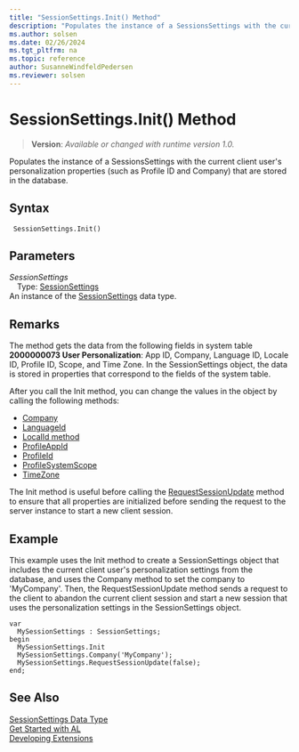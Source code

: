 ```yaml
---
title: "SessionSettings.Init() Method"
description: "Populates the instance of a SessionsSettings with the current client user's personalization properties (such as Profile ID and Company) that are stored in the database."
ms.author: solsen
ms.date: 02/26/2024
ms.tgt_pltfrm: na
ms.topic: reference
author: SusanneWindfeldPedersen
ms.reviewer: solsen
---
```

[//]: # (START>DO_NOT_EDIT)
[//]: # (IMPORTANT:Do not edit any of the content between here and the END>DO_NOT_EDIT.)
[//]: # (Any modifications should be made in the .xml files in the ModernDev repo.)
# SessionSettings.Init() Method
> **Version**: _Available or changed with runtime version 1.0._

Populates the instance of a SessionsSettings with the current client user's personalization properties (such as Profile ID and Company) that are stored in the database.


## Syntax
```AL
 SessionSettings.Init()
```
## Parameters
*SessionSettings*  
&emsp;Type: [SessionSettings](sessionsettings-data-type.md)  
An instance of the [SessionSettings](sessionsettings-data-type.md) data type.  


[//]: # (IMPORTANT: END>DO_NOT_EDIT)

## Remarks  
The method gets the data from the following fields in system table **2000000073 User Personalization**: App ID, Company, Language ID, Locale ID, Profile ID, Scope, and Time Zone. In the SessionSettings object, the data is stored in properties that correspond to the fields of the system table.

After you call the Init method, you can change the values in the object by calling the following methods:

- [Company](sessionsettings-company-method.md)
- [LanguageId](sessionsettings-languageid-method.md)
- [LocalId method](sessionsettings-localeid-method.md)
- [ProfileAppId](sessionsettings-profileappid-method.md)
- [ProfileId](sessionsettings-profileid-method.md)
- [ProfileSystemScope](sessionsettings-profilesystemscope-method.md)
- [TimeZone](sessionsettings-timezone-method.md)

The Init method is useful before calling the [RequestSessionUpdate](sessionsettings-requestsessionupdate-method.md) method to ensure that all properties are initialized before sending the request to the server instance to start a new client session.

## Example  
This example uses the Init method to create a SessionSettings object that includes the current client user's personalization settings from the database, and uses the Company method to set the company to 'MyCompany'. Then, the RequestSessionUpdate method sends a request to the client to abandon the current client session and start a new session that uses the personalization settings in the SessionSettings object.

```al
var
  MySessionSettings : SessionSettings;
begin
  MySessionSettings.Init
  MySessionSettings.Company('MyCompany');
  MySessionSettings.RequestSessionUpdate(false);
end;  
```  


## See Also
[SessionSettings Data Type](sessionsettings-data-type.md)  
[Get Started with AL](../../devenv-get-started.md)  
[Developing Extensions](../../devenv-dev-overview.md)